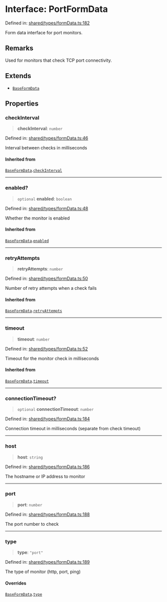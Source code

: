 # Interface: PortFormData

Defined in: [shared/types/formData.ts:182](https://github.com/Nick2bad4u/Uptime-Watcher/blob/main/shared/types/formData.ts#L182)

Form data interface for port monitors.

## Remarks

Used for monitors that check TCP port connectivity.

## Extends

- [`BaseFormData`](BaseFormData.md)

## Properties

### checkInterval

> **checkInterval**: `number`

Defined in: [shared/types/formData.ts:46](https://github.com/Nick2bad4u/Uptime-Watcher/blob/main/shared/types/formData.ts#L46)

Interval between checks in milliseconds

#### Inherited from

[`BaseFormData`](BaseFormData.md).[`checkInterval`](BaseFormData.md#checkinterval)

***

### enabled?

> `optional` **enabled**: `boolean`

Defined in: [shared/types/formData.ts:48](https://github.com/Nick2bad4u/Uptime-Watcher/blob/main/shared/types/formData.ts#L48)

Whether the monitor is enabled

#### Inherited from

[`BaseFormData`](BaseFormData.md).[`enabled`](BaseFormData.md#enabled)

***

### retryAttempts

> **retryAttempts**: `number`

Defined in: [shared/types/formData.ts:50](https://github.com/Nick2bad4u/Uptime-Watcher/blob/main/shared/types/formData.ts#L50)

Number of retry attempts when a check fails

#### Inherited from

[`BaseFormData`](BaseFormData.md).[`retryAttempts`](BaseFormData.md#retryattempts)

***

### timeout

> **timeout**: `number`

Defined in: [shared/types/formData.ts:52](https://github.com/Nick2bad4u/Uptime-Watcher/blob/main/shared/types/formData.ts#L52)

Timeout for the monitor check in milliseconds

#### Inherited from

[`BaseFormData`](BaseFormData.md).[`timeout`](BaseFormData.md#timeout)

***

### connectionTimeout?

> `optional` **connectionTimeout**: `number`

Defined in: [shared/types/formData.ts:184](https://github.com/Nick2bad4u/Uptime-Watcher/blob/main/shared/types/formData.ts#L184)

Connection timeout in milliseconds (separate from check timeout)

***

### host

> **host**: `string`

Defined in: [shared/types/formData.ts:186](https://github.com/Nick2bad4u/Uptime-Watcher/blob/main/shared/types/formData.ts#L186)

The hostname or IP address to monitor

***

### port

> **port**: `number`

Defined in: [shared/types/formData.ts:188](https://github.com/Nick2bad4u/Uptime-Watcher/blob/main/shared/types/formData.ts#L188)

The port number to check

***

### type

> **type**: `"port"`

Defined in: [shared/types/formData.ts:189](https://github.com/Nick2bad4u/Uptime-Watcher/blob/main/shared/types/formData.ts#L189)

The type of monitor (http, port, ping)

#### Overrides

[`BaseFormData`](BaseFormData.md).[`type`](BaseFormData.md#type)

